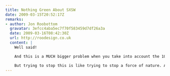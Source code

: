 ```yaml
---
title: Nothing Green About SXSW
date: 2009-03-15T20:52:17Z
remarks:
- author: Jon Roobottom
  gravatar: 3efcc4aba5ec7f70f583459d7df26a3a
  date: 2009-03-16T08:42:30Z
  url: http://roodesign.co.uk
  content: |
    Well said!

    And this is a MUCH bigger problem when you take into account the 100s of non-web confs at somewhere like the NEC each year. Then multiply that by the amount of venues in the world. I'd say that compared to things like the boat show SXSW isn't, by far, the worst.

    But trying to stop this is like trying to stop a force of nature. Advertisers will have their way. I look forward to hearing what action we as a community can take to stop this damaging practice.
---
```

